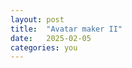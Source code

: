 ```yaml
---
layout: post
title:  "Avatar maker II"
date:   2025-02-05
categories: you
---
```


<div id="canvas"></div>
<div id="image-container"></div>
<script src = '/blog/projects/avatar-maker/draggable.js'>
</script>